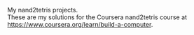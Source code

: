 
My nand2tetris projects.  
These are my solutions for the Coursera nand2tetris course at https://www.coursera.org/learn/build-a-computer.
